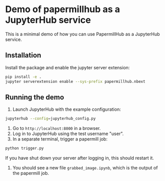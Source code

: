# Demo of papermillhub as a JupyterHub service

This is a minimal demo of how you can use PapermillHub as a JupyterHub service.

## Installation

Install the package and enable the jupyter server extension:
```bash
pip install -e .
jupyter serverextension enable --sys-prefix papermillhub.nbext
```

## Running the demo

1. Launch JupyterHub with the example configuration:
```bash
jupyterhub --config=jupyterhub_config.py
```
1. Go to `http://localhost:8000` in a browser.
1. Log in to JupyterHub using the test username "user".
1. In a separate terminal, trigger a papermill job:
```bash
python trigger.py
```
If you have shut down your server after logging in, this should restart it.
1. You should see a new file `grabbed_image.ipynb`,
which is the output of the papermill job.